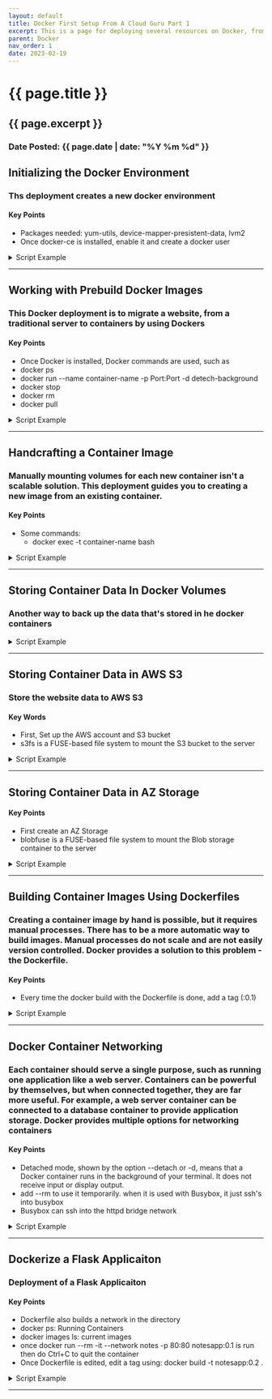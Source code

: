 ```yaml
---
layout: default
title: Docker First Setup From A Cloud Guru Part 1
excerpt: This is a page for deploying several resources on Docker, from A Cloud Guru
parent: Docker
nav_order: 1
date: 2023-02-19
---
```

<h1>{{ page.title }}</h1>
<h2>{{ page.excerpt }}</h2>
<h3>Date Posted: {{ page.date | date: "%Y %m %d" }}</h3>


## Initializing the Docker Environment

### Ths deployment creates a new docker environment

#### Key Points
- Packages needed: yum-utils, device-mapper-presistent-data, lvm2
- Once docker-ce is installed, enable it and create a docker user
<details>

<summary>Script Example</summary>
{% highlight bash %}
## Installing Docker

# Install the Docker prerequisites:
sudo yum install -y yum-utils device-mapper-persistent-data lvm2

# Using yum-config-manager, add the CentOS-specific Docker repo:
sudo yum-config-manager --add-repo https://download.docker.com/linux/centos/docker-ce.repo

# Install Docker:
sudo yum -y install docker-ce

## Enable the Docker Daemon

# Enable the Docker daemon:
sudo systemctl enable --now docker

## Configure User Permissions

# Add the lab user to the docker group:
sudo usermod -aG docker cloud_user

## Caution: You will need to exit the server for the change to take effect.

## Run a Test Image

# Using docker, run the hello-world image to verify that the environment is set up properly:
docker run hello-world

{% endhighlight %}
</details>
<hr style="3px solid #bbb">

## Working with Prebuild Docker Images

### This Docker deployment is to migrate a website, from a traditional server to containers by using Dockers

#### Key Points
- Once Docker is installed, Docker commands are used, such as 
- docker ps
- docker run --name container-name -p Port:Port -d detech-background
- docker stop
- docker rm
- docker pull


<details>
<summary>Script Example</summary>
{% highlight bash %}
## Explore Docker Hub

### Sign in to Docker Hub.
## At the top of the page, search for "httpd".In the left-hand menu, filter for Application Infrastructure, and Official Images. Select the httpd project. At the top of the page, click the Tags tab. Under latest, select linux/amd64. Back in the list of available images, select nginx. Finally, Review the How to use this image section.

## Get and View httpd

```bash
## In the Docker Instance, verify that docker is installed:
docker ps
## Using docker, pull the httpd:2.4 image:
docker pull httpd:2.4
## Run the image:
docker run --name httpd -p 8080:80 -d httpd:2.4
## Check the status of the container:
docker ps
## In a web browser, test connectivity to the container:
<PUBLIC_IP_ADDRESS>:8080
```

## Run a Copy of the Website in httpd

```bash
## Clone the Widget Factory Inc repository
git clone https://github.com/linuxacademy/content-widget-factory-inc
## Change to the content-widget-factory-inc directory:
cd content-widget-factory-inc
## Check the files:
ll
## Move to the web directory:
cd web
## Check the files:
ll
## Stop the httpd container:
docker stop httpd
## Remove the httpd container:
docker rm httpd
## Verify that the container has been removed:
docker ps -a
## Run the container with the website data:
docker run --name httpd -p 8080:80 -v $(pwd):/usr/local/apache2/htdocs:ro -d httpd:2.4
## Check the status of the container:
docker ps
## In a web browser, check connectivity to the container:
<PUBLIC_IP_ADDRESS>:8080
```

## Get and View Nginx

```bash
## Using docker, pull the latest version of nginx:
docker pull nginx
## Verify that the image was pulled successfully:
docker images
## Run the container using the nginx image:
docker run --name nginx -p 8081:80 -d nginx 
## Check the status of the container:
docker ps
## Verify connectivity to the nginx container:
<PUBLIC_IP_ADDRESS>:8081
```

## Run a Copy of the Website in Nginx

```bash
## Stop the nginx container:
docker stop nginx
## Remove the nginx container:
docker rm nginx
## Verify that the container has been removed:
docker ps -a
## Run the nginx container, and mount the website data:
docker run --name nginx -v $(pwd):/usr/share/nginx/html:ro -p 8081:80 -d nginx
## Check the status of the container:
docker ps
## In a web browser, verify connectivity to the container:
<PUBLIC_IP_ADDRESS>:8081
## Stop the nginx container:
docker stop nginx
## Remove the nginx container:
docker rm nginx
## Verify that the container has been removed:
docker ps -a
```

{% endhighlight %}
</details>
<hr style="3px solid #bbb">

## Handcrafting a Container Image

### Manually mounting volumes for each new container isn't a scalable solution. This deployment guides you to creating a new image from an existing container.

#### Key Points
- Some commands:
  - docker exec -t container-name bash


<details>
<summary>Script Example</summary>
{% highlight bash %}

# Get and Run the Base Image
## Retrieve the httpd image:
docker pull httpd:2.4

## Run the image:
docker run --name webtemplate -d httpd:2.4

## Check the status of the webtemplate container:
docker ps

# Install Tools and Code in the Container
## Log in to the container:
docker exec -it webtemplate bash

## Run apt update and install git
apt update && apt install git -y

## Clone the website code from GitHub:
git clone  https://github.com/linuxacademy/content-widget-factory-inc.git /tmp/widget-factory-inc

## Verify that the code was cloned successfully:
ls -l /tmp/widget-factory-inc/

## List the files in the htdocs/ directory:
ls -l htdocs/

## Remove the index.html file:
rm htdocs/index.html

## Copy the webcode from /tmp/ to the htdocs/ folder:
cp -r /tmp/widget-factory-inc/web/* htdocs/

## Verify that they were copied over successfully:
ls -l htdocs/

## Exit the container:
exit

# Create an Image from the Container
## Copy the Container ID:
docker ps

## Create an image from the container:
docker commit <CONTAINER_ID> example/widgetfactory:v1

## Verify that the image was created successfully:
docker images

## Take note of the image size. Then clean up the Template for a Second Version

## Log in to the container:
docker exec -it webtemplate bash

## Remove the cloned code from the /tmp/ directory:
rm -rf /tmp/widget-factory-inc/

## Use apt to uninstall git and clean the cache:
apt remove git -y && apt autoremove -y && apt clean 

## Exit the container:
exit

## Check the status of the container:
docker ps

## Create an image from the updated container:
docker commit <CONTAINER_ID> example/widgetfactory:v2

## Verify that both images are now running:
docker images  

## Delete the v1 image:
docker rmi example/widgetfactory:v1

# Run Multiple Containers from the Image

## Run multiple containers using the new image:
docker run -d --name web1 -p 8081:80 example/
widgetfactory:v2
docker run -d --name web2 -p 8082:80 example/widgetfactory:v2
docker run -d --name web3 -p 8083:80 example/widgetfactory:v2

## Check the status of the containers:
docker ps

## Stop the base webtemplate image:
docker stop webtemplate

## Verify that only the created containers are running:
docker ps

## Using a web browser, verify that the containers are running successfully:
<SERVER_PUBLIC_IP_ADDRESS>:8081
<SERVER_PUBLIC_IP_ADDRESS>:8082
<SERVER_PUBLIC_IP_ADDRESS>:8083

{% endhighlight %}
</details>
<hr style="3px solid #bbb">

## Storing Container Data In Docker Volumes

### Another way to back up the data that's stored in he docker containers

<details>
<summary>Script Example</summary>
{% highlight bash %}

## Discover Aonoymous Docker Volumes
docker images

## Run a container "postgress:12.1"
docker run -d --name db1 postgres:12.1
docker run -d --name db2 postgres:12.1

## Check the status
## Check the Docker volumes, creates an anonymous volume
docker ps
docker volume ls

## inspect the db1 and db2 containers
docker inspect db1 -f '{{ json .Mounts }}' | python -m json.tool
docker inspect db2 -f '{{ json .Mounts}}' | python -m json.tool

## Create a third container using the --rm flag
docker run -d --rm --name dbTemp postgres:12.1

## check the status
docker ps -a
docker volume ls

## Stop the db2 and dbTmp containers
docker stop db2 dbTmp

## List the anonymous volumes
docker volume ls

## Check the status of the containers:
docker ps -a

# Create a Docker Volume

## Create a Docker volume
docker volume create website

## Verify the volume
docker volume ls

## Copy the "widget-factory-inc" data to the website containers
sudo cp -r /home/cloud_user/widget-factory-inc/web/* /var/lib/docker/volumes/website/_data/

## List the copied data:
sudo ls -l /var/lib/docker/volumes/website/_data/

# Use the Website Volume with Containers

## Run a docker container with the website volume:
docker run -d --name web1 -p 80:80 -v website:/usr/local/apache2/htdocs:ro httpd:2.4

## Check the status of the container:
docker ps

## In a web browser, verify connectivity to the container:
<PUBLIC_IP_ADDRESS>

## Run a second container with the --rm flag:
docker run -d --name webTmp --rm -v website:/usr/local/apache2/htdocs:ro httpd:2.4

## Check the status of the containers:
docker ps

## Stop the webTmp container:
docker stop webTmp

## Check the status of the containers:
docker ps -a

## Verify that the website can still be accessed through a web browser:
<PUBLIC_IP_ADDRESS>

# Clean Up Unused Volumes

## Clean up the unused volumes:
docker volume prune
## Check the currently running containers:
docker ps -a

## Remove the db2 container:
docker rm db2

## Clean up the unused volumes again:
docker volume prune

## List the current volumes:
docker volume ls

# Back Up and Restore the Docker Volume

## Switch to the root user:
sudo -i

## Find where the website volume data is stored:
docker volume inspect website

## Copy the Mountpoint.

## Back up the volume:
tar czf /tmp/website_$(date +%Y-%m-%d-%H%M).tgz -C /var/lib/docker/volumes/website/_data .

## Verify that the data was backed up properly:
ls -l /tmp/website_*.tgz

## List the contents of the tgz file:
tar tf <BACKUP_FILE_NAME>.tgz

## Exit out of root:
exit

## Run a new container using the website volume, and create a backup:
docker run -it --rm -v website:/website -v /tmp:/backup bash tar czf /backup/website_$(date +%Y-%m-%d-%H-%M).tgz -C /website .

## Verify that the data was backed up properly:
ls -l /tmp/website_*.tgz

## Switch to the root user:
sudo -i

## Change to the /docker/volumes/ directory:
cd /var/lib/docker/volumes/

## List the volumes:
ls -l

## Change to the website/_data directory:
cd website/_data/

## Remove the contents of the directory:
rm * -rf

## Verify that the backups are still available:
ls -l /tmp/website_*.tgz

## Restore the data to the current directory:
tar xf /tmp/<BACKUP_FILE_NAME>.tgz .

## Verify that the data was restored successfully:
ls -l

{% endhighlight %}
</details>
<hr style="3px solid #bbb">

## Storing Container Data in AWS S3

### Store the website data to AWS S3

#### Key Words
- First, Set up the AWS account and S3 bucket
- s3fs is a FUSE-based file system to mount the S3 bucket to the server

<details>
<summary>Script Example</summary>

{% highlight bash %}

# Configuration and Installation

## Install the awscli, while checking if there are any versions currently installed, and not stopping any user processes:
pip install --upgrade --user awscli

## Configure the CLI:
aws configure

## Enter the following:

### AWS Access Key ID: <ACCESS_KEY_ID>

### AWS Secret Access Key: <SECRET_ACCESS_KEY>

### Default region name: us-east-1

### Default output format: json

## Copy the CLI configuration to the root user:
sudo cp -r ~/.aws /root

## Install the s3fs package:
sudo yum install s3fs-fuse -y

# Prepare the Bucket

## Create a mount point for the s3 bucket:
sudo mkdir /mnt/widget-factory

## Export the bucket name:
export BUCKET=<S3_BUCKET_NAME>

## Mount the S3 bucket:
sudo s3fs $BUCKET /mnt/widget-factory -o allow_other -o use_cache=/tmp/s3fs

## Verify that the bucket was mounted successfully:
ll /mnt/widget-factory

## Copy the website files to the s3 bucket:
cp -r ~/widget-factory-inc/web/* /mnt/widget-factory

## Verify the files are in the folder:
ll /mnt/widget-factory

## Verify the files are in the s3 bucket:
aws s3 ls s3://$BUCKET

# Use the S3 Bucket Files in a Docker Container
## Run an httpd container using the S3 bucket:
docker run -d --name web1 -p 80:80 --mount type=bind,source=/mnt/widget-factory,target=/usr/local/apache2/htdocs,readonly httpd:2.4

## In a web browser, verify connectivity to the container:
<SERVER_PUBLIC_IP_ADDRESS>

## Check the bucket cache, then change to the /mnt/widget-factory/ directory:
cd /mnt/widget-factory

## Create a new page within the bucket:
cp index.html newPage.html

## In a web browser, verify that the new page is accessible:
<SERVER_PUBLIC_IP_ADDRESS>/newPage.html

## Verify that the page was added to the bucket:
aws s3 ls $BUCKET

{% endhighlight %}
</details>
<hr style="3px solid #bbb">

## Storing Container Data in AZ Storage

#### Key Points
- First create an AZ Storage 
- blobfuse is a FUSE-based file system to mount the Blob storage container to the server

<details>
<summary>Script Example</summary>

{% highlight bash %}

# Configuration and Installation
## Obtain the Azure login credentials:
az login
## Copy the code provided by the command.
## Open a browser and navigate to https://microsoft.com/devicelogin.
## Enter the code copied in a previous step and click Next.
## Use the login credentials from the lab page to finish logging in.
## Switch back to the terminal and wait for the confirmation.

# Prepare the Storage
## Find the name of the Storage account:
az storage account list | grep name | head -1

## Copy the name of the Storage account to the clipboard.
## Export the Storage account name:
export AZURE_STORAGE_ACCOUNT=<COPIED_STORAGE_ACCOUNT_NAME>
# Retrieve the Storage access key:
az storage account keys list --account-name=$AZURE_STORAGE_ACCOUNT

# Copy the key1 "value" for later use.
# Export the key value:
export AZURE_STORAGE_ACCESS_KEY=<KEY1_VALUE>

##  Install blobfuse:
sudo rpm -Uvh https://packages.microsoft.com/config/rhel/7/packages-microsoft-prod.rpm
sudo yum install blobfuse fuse -y

## Modify the fuse.conf configuration file:
sudo sed -ri 's/# user_allow_other/user_allow_other/' /etc/fuse.conf

# Use the Azure Blob Storage Container
## Create necessary directories:
sudo mkdir -p /mnt/widget-factory /mnt/blobfusetmp

## Change ownership of the directories:
sudo chown cloud_user /mnt/widget-factory/ /mnt/blobfusetmp/

## Mount the Blob Storage from Azure:
blobfuse /mnt/widget-factory --container-name=website --tmp-path=/mnt/blobfusetmp -o allow_other

## Copy website files into the Blob Storage container:
cp -r ~/widget-factory-inc/web/* /mnt/widget-factory/

## Verify the copy worked:
ll /mnt/widget-factory/

## Verify the files made it to Azure Blob Storage:
az storage blob list -c website --output table

## Run a Docker container:
docker run -d --name web1 -p 80:80 --mount type=bind,source=/mnt/widget-factory,target=/usr/local/apache2/htdocs,readonly httpd:2.4

## Once the command is complete, open a web browser and navigate to the public IP address of the server.
## Verify the website is up and running.

{% endhighlight %}
</details>
<hr style="3px solid #bbb">

## Building Container Images Using Dockerfiles

### Creating a container image by hand is possible, but it requires manual processes. There has to be a more automatic way to build images. Manual processes do not scale and are not easily version controlled. Docker provides a solution to this problem - the Dockerfile.

#### Key Points
- Every time the docker build with the Dockerfile is done, add a tag (:0.1)

<details>
<summary>Script Example</summary>

{% highlight bash %}
{% raw %}
# Build a First Version

## Change to the widget-factory-inc directory:
cd widget-factory-inc

## Create a Dockerfile that uses httpd:2.4 as the base image:
vim Dockerfile

## In the new file, insert the following:
FROM httpd:2.4
RUN apt update -y && apt upgrade -y && apt autoremove -y && apt clean && rm -rf /var/lib/apt/lists*

## Save the file:
ESC
:wq

## Verify that the file was saved successfully:
cat Dockerfile

## Build the 0.1 version of the widgetfactory image using the Dockerfile:
docker build -t widgetfactory:0.1 .

## Set variables to examine the image's size and layers:
export showLayers='{{ range .RootFS.Layers }}{{ println . }}{{end}}'
export showSize='{{ .Size }}'

## Compare the httpd and widgetfactory images:
docker images

## Show the widgetfactory image's size:
docker inspect -f "$showSize" widgetfactory:0.1

## Show the layers:
docker inspect -f "$showLayers" widgetfactory:0.1

## Show the layers of the httpd:2.4 image:
docker inspect -f "$showLayers" httpd:2.4

# Load the Website into the Container

## Open the Dockerfile:
vim Dockerfile

## Remove the Apache welcome page from the image by adding the following:
RUN rm -f /usr/local/apache2/htdocs/index.html

## Save the file:
ESC
:wq

## Build version 0.2 of the widgetfactory image:
docker build -t widgetfactory:0.2 .

## Inspect both versions of the widgetfactory image to see the differences in size and layers:
docker images

## Show the widgetfactory:0.1 image's size:
docker inspect -f "$showSize" widgetfactory:0.1

## Compare it to the image size for widgetfactory:0.2:
docker inspect -f "$showSize" widgetfactory:0.2

## Using an interactive terminal, check the htdocs folder for widgetfactory:0.2. Are the website files in the folder?:
docker run --rm -it widgetfactory:0.2 bash
ls htdocs

## Exit the container:
exit

## Show the layers for the widgetfactory:0.1 image:
docker inspect -f "$showLayers" widgetfactory:0.1

## Show the layers for the widgetfactory:0.2 image and compare the two:
docker inspect -f "$showLayers" widgetfactory:0.2

## Open the Dockerfile:
vim Dockerfile

## Add the website data to the container by adding the following to the end of the file:
WORKDIR /usr/local/apache2/htdocs
COPY ./web .

## Save the file:
ESC
:wq

## Build version 0.3 of the widgetfactory image:
docker build -t widgetfactory:0.3 .

## Inspect versions 0.2 and 0.3 to see the differences in size and layers:
docker images

## Show the widgetfactory:0.2 image's size:
docker inspect -f "$showSize" widgetfactory:0.2

## Compare it to the image size for widgetfactory:0.3:
docker inspect -f "$showSize" widgetfactory:0.3

## Show the layers for the widgetfactory:0.2 image:
docker inspect -f "$showLayers" widgetfactory:0.2

## Show the layers for the widgetfactory:0.3 image and compare the two:
docker inspect -f "$showLayers" widgetfactory:0.3

## Using an interactive terminal, check the htdocs folder for widgetfactory:0.3:
docker run --rm -it widgetfactory:0.3 bash

{% endraw %}
{% endhighlight %}
</details>
<hr style="3px solid #bbb">

## Docker Container Networking

### Each container should serve a single purpose, such as running one application like a web server. Containers can be powerful by themselves, but when connected together, they are far more useful. For example, a web server container can be connected to a database container to provide application storage. Docker provides multiple options for networking containers

#### Key Points
- Detached mode, shown by the option --detach or -d, means that a Docker container runs in the background of your terminal. It does not receive input or display output.
- add --rm to use it temporarily. when it is used with Busybox, it just ssh's into busybox
- Busybox can ssh into the httpd bridge network

<details>
<summary>Script Example</summary>

{% highlight bash %}
{% raw %}

# Explore the Default Network

## List the default networks:
docker network ls

## Run an httpd container named web1, without specifying a network, and see which network it uses:
docker run -d --name web1 httpd:2.4
docker inspect web1

## Take note of the IPAddress.
# Run a container using the busybox image, and see if you can connect to the web1 server:
docker run --rm -it busybox

# Check the container's networking, and verify it is in the same IP range as web1:
ip addr

## Ping the web1 container using the IP address:
ping <WEB1_IP_ADDRESS>

## Attempt to ping the web1 container by name:
ping web1
## Attempt to access web1 using wget:
wget <WEB1_IP_ADDRESS>

## Exit the container:
exit

# Explore Bridge Networks

## Create a new bridge network named test_application:
docker network create test_application

## Run an httpd container named web2, in the test_application network:
docker run -d --name web2 --network test_application httpd:2.4

## Check the status of the container:
docker ps -a

## Verify that web2 was added to the test_application network:
docker inspect web2

## Run a container using the busybox image, and see if you can connect to the web2 server, within the test_application network:
docker run --rm -it --network test_application busybox

## Check the container's networking, and verify it is in the same IP range as web2:
ip addr

## Ping the web2 container using the IP address:
ping <WEB2_IP_ADDRESS>

## Attempt to ping the web2 container by name:
ping web2

## Using wget, attempt to access web2 with the hostname:
wget web2

## Attempt to ping web1:
ping <WEB1_IP_ADDRESS>

## Attempt to access web1 using wget:
wget <WEB1_IP_ADDRESS>

## Exit the container:
exit

# Explore the Host Network

## Run an httpd container named web3 on the host network:
docker run -d --name web3 --network host httpd:2.4

## Check the status of the container:
docker ps -a

## Attempt to connect to web3 directly from the server:
wget localhost

## Stop web3:
docker stop web3

## Attempt to connect to web3 directly from the server again:
wget localhost

## Start web3:
docker start web3

## Run a container using the busybox image, and see if you can connect to the web3 server:
docker run --rm -it --network host busybox
ping web3

## Using wget, attempt to access localhost within the busybox image:
wget localhost

## Attempt to ping web2:
ping <WEB2_IP_ADDRESS>

## Attempt to ping web1:
ping <WEB1_IP_ADDRESS>

{% endraw %}
{% endhighlight %}
</details>
<hr style="3px solid #bbb">

## Dockerize a Flask Applicaiton

### Deployment of a Flask Applicaiton

#### Key Points
- Dockerfile also builds a network in the directory 
- docker ps: Running Containers 
- docker images ls: current images
- once docker run --rm -it --network notes -p 80:80 notesapp:0.1 is run then do Ctrl+C to quit the container
- Once Dockerfile is edited, edit a tag using: docker build -t notesapp:0.2 .

<details>
<summary>Script Example</summary>

{% highlight bash %}
{% raw %}

# Create the Build Files
## Change to the notes directory:
cd notes

## List the files in the directory:
ls -la

## Inspect the config.py file:
cat config.py

import os

db_host = os.environ.get('DB_HOST', default='localhost')
db_name = os.environ.get('DB_NAME', default='notes')
db_user = os.environ.get('DB_USERNAME', default='notes')
db_password = os.environ.get('DB_PASSWORD', default='')
db_port = os.environ.get('DB_PORT', default='5432')

SQLALCHEMY_TRACK_MODIFICATIONS = False
SQLALCHEMY_DATABASE_URI = f"postgresql://{db_user}:{db_password}@{db_host}:{db_port}/{db_name}"

## Crate the .dockerignore file:
vim .dockerignore

# In the file, paste the following:
.dockerignore
Dockerfile
.gitignore
Pipfile.lock
migrations/

## Save the file:
ESC
:wq

## Create the Dockerfile:
vim Dockerfile

## In the file, paste the following:
FROM python:3
ENV PYBASE /pybase
ENV PYTHONUSERBASE $PYBASE
ENV PATH $PYBASE/bin:$PATH
RUN pip install pipenv

WORKDIR /tmp
COPY Pipfile .
RUN pipenv lock
RUN PIP_USER=1 PIP_IGNORE_INSTALLED=1 pipenv install -d --system --ignore-pipfile

COPY . /app/notes
WORKDIR /app/notes
EXPOSE 80
CMD ["flask", "run", "--port=80", "--host=0.0.0.0"]

# Build and Setup Environment
## Build the notesapp image:
docker build -t notesapp:0.1 .

## Check the status of the image:
docker images

## List the containers:
docker ps -a

## List the docker networks:
docker network ls

## Run a container using the notesapp image and mount the migrations directory:
docker run --rm -it --network notes -v /home/cloud_user/notes/migrations:/app/notes/migrations notesapp:0.1 bash

## Once connected to the container, enable SQLAlchemy:
flask db init

## Check the migrations folder:
ls -l migrations

## Create the files needed to configure the database:
flask db migrate

## Apply the files:
flask db upgrade

# Run, Evaluate, and Upgrade
## Run a container using the notesapp:0.1 image:
docker run --rm -it --network notes -p 80:80 notesapp:0.1

## Using a web browser, navigate to the public IP address for the server.
## Sign up for a new account using an email address and password.
## Once you are signed up, log in to your account.
## Create your first note.
## Verify that you can edit the note.

## Back in the terminal, disable Debug mode by editing the .env file:
vim .env

## Remove the export FLASK_ENV='development' line.
## Save the file:
ESC
:wq

## Build the image again:
docker build -t notesapp:0.2 .

## Run a container using the updated image:
docker run --rm -it --network notes -p 80:80 notesapp:0.2

## In a web browser, navigate to the public IP address for the server, and log in to your account.
## Verify that you can add a second note.

## In the terminal, stop the container:
CTRL+C

# Upgrade to Gunicorn
## Check the Pipfile:
cat Pipfile

## Run a container and modify the pip file:
docker run --rm -it -v /home/cloud_user/notes/Pipfile:/tmp/Pipfile notesapp:0.2 bash

## Once connected, change to the /tmp directory:
cd /tmp

## Add gunicorn to the list of dependencies:
pipenv install gunicorn

## Exit the container:
exit

## Verify that gunicorn was added under [packages]:
cat Pipfile

## Modify the init.py script:
vim __init__.py

from dotenv import load_dotenv, find_dotenv
load_dotenv(find_dotenv())

## Beneath the import section, add the following:
from dotenv import load_dotenv, find_dotenv
load_dotenv(find_dotenv())

## Save the file:
ESC
:wq

## Open the Dockerfile:
vim Dockerfile

## To the bottom of the file, make the following changes:
COPY . /app/notes
WORKDIR /app
EXPOSE 80
CMD ["gunicorn", "-b 0.0.0.0:80", "notes:create_app()"]

## Save the file:
ESC
:wq

# Build a Production Image
## Build the updated notesapp image:
docker build -t notesapp:0.3 .

## Run a detached container using the updated image:
docker run -d --name notesapp --network notes -p 80:80 notesapp:0.3

## Check the status of the container:
docker ps -a

## In a web browser, navigate to the public IP address for the server, and log in to your account.
## pVerify that you can create a new note.

{% endraw %}
{% endhighlight %}
</details>
<hr style="3px solid #bbb">